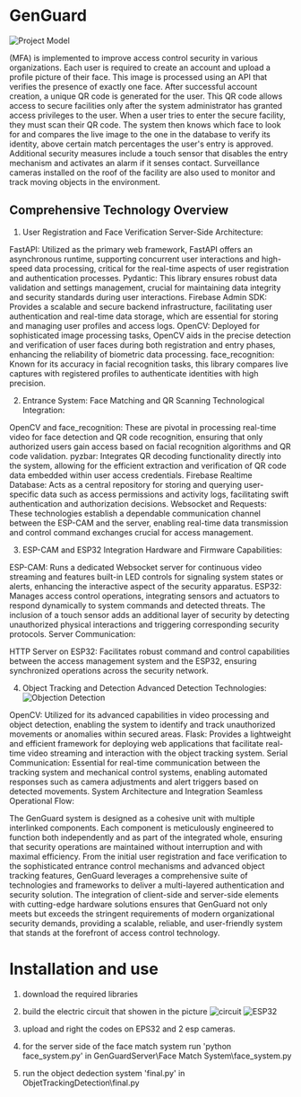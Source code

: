 # GenGuard
![Project Model](https://github.com/MrNadav/GenGuard/assets/72983086/70767e45-d806-4879-b81b-74ae04bc6d68)

(MFA) is implemented to improve access control security in various organizations. Each user is required to create an account and upload a profile picture of their face. This image is processed using an API that verifies the presence of exactly one face. After successful account creation, a unique QR code is generated for the user. This QR code allows access to secure facilities only after the system administrator has granted access privileges to the user. When a user tries to enter the secure facility, they must scan their QR code. The system then knows which face to look for and compares the live image to the one in the database to verify its identity, above certain match percentages the user's entry is approved. Additional security measures include a touch sensor that disables the entry mechanism and activates an alarm if it senses contact. Surveillance cameras installed on the roof of the facility are also used to monitor and track moving objects in the environment.


## Comprehensive Technology Overview
1. User Registration and Face Verification
Server-Side Architecture:

  FastAPI: Utilized as the primary web framework, FastAPI offers an asynchronous runtime, supporting concurrent user interactions and high-speed data processing, critical for the real-time aspects of user registration and authentication processes.
  Pydantic: This library ensures robust data validation and settings management, crucial for maintaining data integrity and security standards during user interactions.
  Firebase Admin SDK: Provides a scalable and secure backend infrastructure, facilitating user authentication and real-time data storage, which are essential for storing and managing user profiles and access logs.
  OpenCV: Deployed for sophisticated image processing tasks, OpenCV aids in the precise detection and verification of user faces during both registration and entry phases, enhancing the reliability of biometric data processing.
  face_recognition: Known for its accuracy in facial recognition tasks, this library compares live captures with registered profiles to authenticate identities with high precision.

2. Entrance System: Face Matching and QR Scanning
Technological Integration:

  OpenCV and face_recognition: These are pivotal in processing real-time video for face detection and QR code recognition, ensuring that only authorized users gain access based on facial recognition algorithms and QR code validation.
  pyzbar: Integrates QR decoding functionality directly into the system, allowing for the efficient extraction and verification of QR code data embedded within user access credentials.
  Firebase Realtime Database: Acts as a central repository for storing and querying user-specific data such as access permissions and activity logs, facilitating swift authentication and authorization decisions.
  Websocket and Requests: These technologies establish a dependable communication channel between the ESP-CAM and the server, enabling real-time data transmission and control command exchanges crucial for access management.

3. ESP-CAM and ESP32 Integration
Hardware and Firmware Capabilities:
  
  ESP-CAM: Runs a dedicated Websocket server for continuous video streaming and features built-in LED controls for signaling system states or alerts, enhancing the interactive aspect of the security apparatus.
  ESP32: Manages access control operations, integrating sensors and actuators to respond dynamically to system commands and detected threats. The inclusion of a touch sensor adds an additional layer of security by detecting unauthorized physical interactions and triggering corresponding security protocols.
  Server Communication:
  
  HTTP Server on ESP32: Facilitates robust command and control capabilities between the access management system and the ESP32, ensuring synchronized operations across the security network.
  
4. Object Tracking and Detection
Advanced Detection Technologies:
![Objection Detection](https://github.com/MrNadav/GenGuard/assets/72983086/1a56137c-2b4f-4cc1-aa6b-3ccb59629f6e)

  OpenCV: Utilized for its advanced capabilities in video processing and object detection, enabling the system to identify and track unauthorized movements or anomalies within secured areas.
  Flask: Provides a lightweight and efficient framework for deploying web applications that facilitate real-time video streaming and interaction with the object tracking system.
  Serial Communication: Essential for real-time communication between the tracking system and mechanical control systems, enabling automated responses such as camera adjustments and alert triggers based on detected movements.
  System Architecture and Integration
  Seamless Operational Flow:
  
  The GenGuard system is designed as a cohesive unit with multiple interlinked components. Each component is meticulously engineered to function both independently and as part of the integrated whole, ensuring that security operations are maintained without interruption and with maximal efficiency.
  From the initial user registration and face verification to the sophisticated entrance control mechanisms and advanced object tracking features, GenGuard leverages a comprehensive suite of technologies and frameworks to deliver a multi-layered authentication and security solution.
  The integration of client-side and server-side elements with cutting-edge hardware solutions ensures that GenGuard not only meets but exceeds the stringent requirements of modern organizational security demands, providing a scalable, reliable, and user-friendly system that stands at the forefront of access control technology.


# Installation and use

1. download the required libraries
2. build the electric circuit that showen in the picture
 ![circuit](https://github.com/MrNadav/GenGuard/assets/72983086/6fc751e2-f42c-414b-895f-fc70b389df20)
![ESP32](https://github.com/MrNadav/GenGuard/assets/72983086/9d7d0fd6-a77d-42da-9919-4497bfc9109e)

3. upload and right the codes on EPS32 and 2 esp cameras.
4. for the server side of the face match system run 'python face_system.py' in GenGuardServer\Face Match System\face_system.py
5. run the object dedection system 'final.py' in ObjetTrackingDetection\final.py
